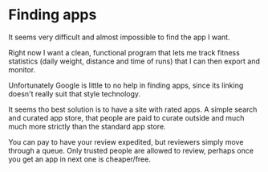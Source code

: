 Finding apps
============

It seems very difficult and almost impossible to find the app I want.

Right now I want a clean, functional program that lets me track fitness statistics (daily weight, distance and time of runs) that I can then export and monitor.

Unfortunately Google is little to no help in finding apps, since its linking doesn't really suit that style technology.

It seems tho best solution is to have a site with rated apps. A simple search and curated app store, that people are paid to curate outside and much much more strictly than the standard app store.

You can pay to have your review expedited, but reviewers simply move through a queue. Only trusted people are allowed to review, perhaps once you get an app in next one is cheaper/free.
